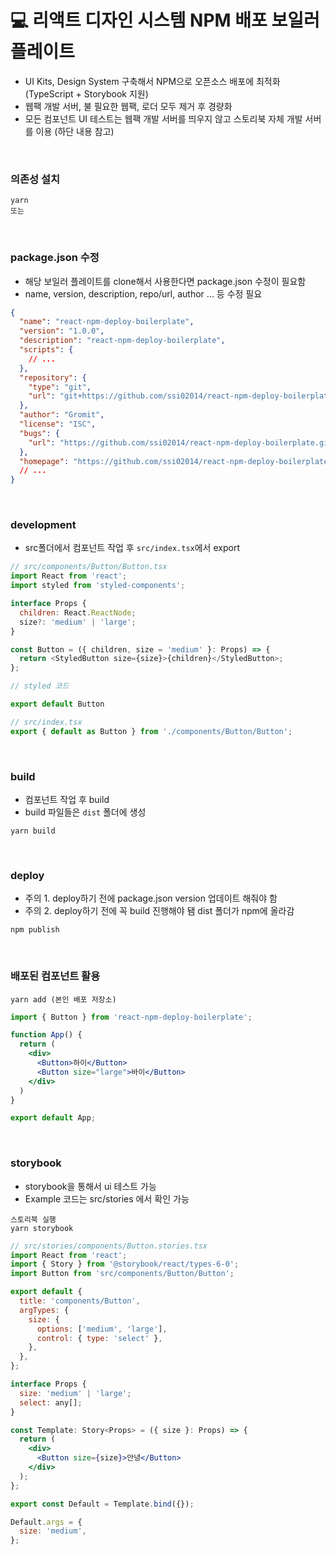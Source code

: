 # 💻 리액트 디자인 시스템 NPM 배포 보일러 플레이트
- UI Kits, Design System 구축해서 NPM으로 오픈소스 배포에 최적화 (TypeScript + Storybook 지원)
- 웹팩 개발 서버, 불 필요한 웹팩, 로더 모두 제거 후 경량화
- 모든 컴포넌트 UI 테스트는 웹팩 개발 서버를 띄우지 않고 스토리북 자체 개발 서버를 이용 (하단 내용 참고)

<br />

### 의존성 설치
```
yarn
또는
```

<br />

### package.json 수정
- 해당 보일러 플레이트를 clone해서 사용한다면 package.json 수정이 필요함
- name, version, description, repo/url, author ... 등 수정 필요
```json
{
  "name": "react-npm-deploy-boilerplate",
  "version": "1.0.0",
  "description": "react-npm-deploy-boilerplate",
  "scripts": {
    // ...
  },
  "repository": {
    "type": "git",
    "url": "git+https://github.com/ssi02014/react-npm-deploy-boilerplate.git"
  },
  "author": "Gromit",
  "license": "ISC",
  "bugs": {
    "url": "https://github.com/ssi02014/react-npm-deploy-boilerplate.git/issues"
  },
  "homepage": "https://github.com/ssi02014/react-npm-deploy-boilerplate.git/blob/master/README.md",
  // ...
}

```

<br />

### development
- src폴더에서 컴포넌트 작업 후 `src/index.tsx`에서 export

```js
// src/components/Button/Button.tsx
import React from 'react';
import styled from 'styled-components';

interface Props {
  children: React.ReactNode;
  size?: 'medium' | 'large';
}

const Button = ({ children, size = 'medium' }: Props) => {
  return <StyledButton size={size}>{children}</StyledButton>;
};

// styled 코드

export default Button
```
```js
// src/index.tsx
export { default as Button } from './components/Button/Button';
```

<br />

### build
- 컴포넌트 작업 후 build
- build 파일들은 `dist` 폴더에 생성
```
yarn build
```

<br />

### deploy
- 주의 1. deploy하기 전에 package.json version 업데이트 해줘야 함
- 주의 2. deploy하기 전에 꼭 build 진행해야 됌 dist 폴더가 npm에 올라감
```
npm publish
``` 

<br />

### 배포된 컴포넌트 활용
```
yarn add (본인 배포 저장소)
```
```jsx
import { Button } from 'react-npm-deploy-boilerplate';

function App() {
  return (
    <div>
      <Button>하이</Button>
      <Button size="large">바이</Button>
    </div>
  )
}

export default App;
```

<br />

### storybook
- storybook을 통해서 ui 테스트 가능
- Example 코드는 src/stories 에서 확인 가능
```
스토리북 실행
yarn storybook
```
```jsx
// src/stories/components/Button.stories.tsx
import React from 'react';
import { Story } from '@storybook/react/types-6-0';
import Button from 'src/components/Button/Button';

export default {
  title: 'components/Button',
  argTypes: {
    size: {
      options: ['medium', 'large'],
      control: { type: 'select' },
    },
  },
};

interface Props {
  size: 'medium' | 'large';
  select: any[];
}

const Template: Story<Props> = ({ size }: Props) => {
  return (
    <div>
      <Button size={size}>안녕</Button>
    </div>
  );
};

export const Default = Template.bind({});

Default.args = {
  size: 'medium',
};

```

<br />

